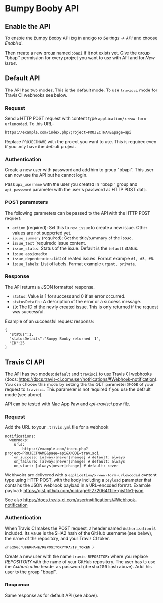 # Bumpy Booby API


## Enable the API

To enable the Bumpy Booby API log in and go to *Settings -> API* and choose *Enabled*.

Then create a new group named `bbapi` if it not exists yet.
Give the group "bbapi" permission for every project you want to use with API and for *New issue*.





## Default API

The API has two modes. This is the default mode. To use `travisci` mode for Travis CI webhooks see below. 

### Request

Send a HTTP POST request with content type `application/x-www-form-urlencoded`. To this URL:

```
https://example.com/index.php?project=PROJECTNAME&page=api
```

Replace `PROJECTNAME` with the project you want to use. This is required even if you only have the default project.

### Authentication

Create a new user with password and add him to group "bbapi". This user can now use the API but he cannot login.

Pass `api_username` with the user you created in "bbapi" group and `api_password` parameter with the user's password as HTTP POST data.

### POST parameters

The following parameters can be passed to the API with the HTTP POST request:

 * `action` (required): Set this to `new_issue` to create a new issue. Other values are not supported yet.
 * `issue_summary` (required): Set the title/summary of the issue.
 * `issue_text` (required): Issue content.
 * `issue_status`: Status of the issue. Default is the `default` status.
 * `issue_assignedto`
 * `issue_dependencies`: List of related issues. Format example `#1, #3, #8`.
 * `issue_labels`: List of labels. Format example `urgent, private`.

### Response

The API returns a JSON formatted response.

 * `status`: Value is 1 for success and 0 if an error occurred.
 * `statusDetails`: A description of the error or a success message.
 * `ID`: The ID of the newly created issue. This is only returned if the request was successful.

Example of an successful request response:

```
{
  "status":1,
  "statusDetails":"Bumpy Booby returned: 1",
  "ID":25
}
```




## Travis CI API

The API has two modes: `default` and `travisci` to use Travis CI webhooks (docs: <https://docs.travis-ci.com/user/notifications/#Webhook-notification>). 
You can choose this mode by setting the the GET parameter `XMODE` of your request to `travisci`. This parameter is not required if you use the default mode (see above).

API can be tested with Mac App Paw and *api-travisci.paw* file.

### Request

Add the URL to your `.travis.yml` file for a webhook:

```
notifications:
  webhooks:
    urls:
      - https://example.com/index.php?project=PROJECTNAME&page=api&XMODE=travisci
    on_success: [always|never|change] # default: always
    on_failure: [always|never|change] # default: always
    on_start: [always|never|change] # default: never
```

Webhooks are delivered with a `application/x-www-form-urlencoded` content type using HTTP POST, with the body including a `payload` parameter that contains the JSON webhook payload in a URL-encoded format.
Example payload: <https://gist.github.com/roidrage/9272064#file-gistfile1-json>

See also <https://docs.travis-ci.com/user/notifications/#Webhook-notification>

### Authentication

When Travis CI makes the POST request, a header named `Authorization` is included. Its value is the SHA2 hash of the GitHub username (see below), the name of the repository, and your Travis CI token.

```
sha256('USERNAME/REPOSITORYTRAVIS_TOKEN')
```

Create a new user with the name `travis-REPOSITORY` where you replace *REPOSITORY* with the name of your GitHub repository. 
The user has to use the *Authorization* header as password (the sha256 hash above).
Add this user to the group "bbapi".

### Response

Same response as for default API (see above).